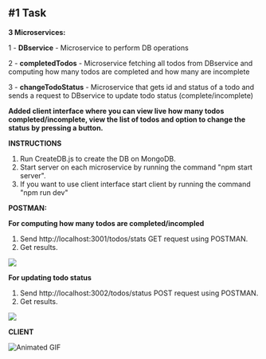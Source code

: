 
## **#1 Task**

**3 Microservices:**

1 - **DBservice** - Microservice to perform DB operations

2 - **completedTodos** - Microservice fetching all todos from DBservice and computing how many todos are completed and how many are incomplete

3 - **changeTodoStatus** - Microservice that gets id and status of a todo and sends a request to DBservice to update todo status (complete/incomplete)

**Added client interface where you can view live how many todos completed/incomplete, view the list of todos and option to change the status by pressing a button.**

**INSTRUCTIONS**
1. Run CreateDB.js to create the DB on MongoDB.
2. Start server on each microservice by running the command "npm start server".
3. If you want to use client interface start client by running the command "npm run dev"

**POSTMAN:**

**For computing how many todos are completed/incompled**

 1. Send http://localhost:3001/todos/stats GET request using POSTMAN.
 2.  Get results.

![](https://i.imgur.com/iznA2zI.png)

**For updating todo status**
1. Send http://localhost:3002/todos/status POST request using POSTMAN.
2. Get results.

![](https://i.imgur.com/8Onz5iL.png)

**CLIENT**


![Animated GIF](https://media1.giphy.com/media/v1.Y2lkPTc5MGI3NjExYjZmY2p0ZXhqMGp2eHR6bTBza2kzaTlyN2E5YTIwMnE0bTl4YmV1cyZlcD12MV9pbnRlcm5hbF9naWZfYnlfaWQmY3Q9Zw/QY4n7HKPYb39i9jjQZ/giphy.gif)
